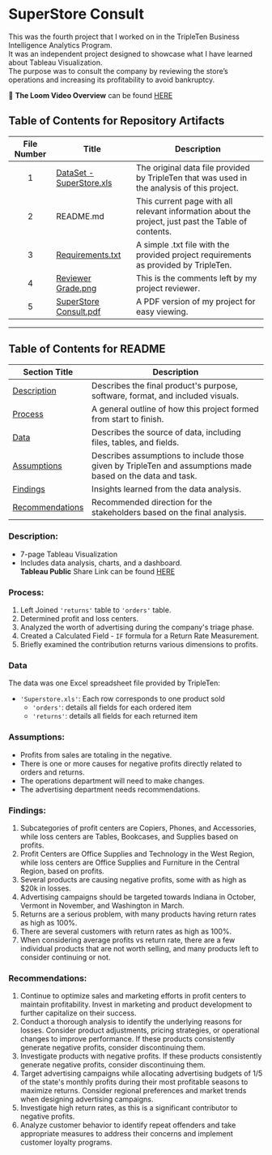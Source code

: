 # SuperStore Consult

This was the fourth project that I worked on in the TripleTen Business Intelligence Analytics Program.  
It was an independent project designed to showcase what I have learned about Tableau Visualization.  
The purpose was to consult the company by reviewing the store’s operations and increasing its profitability to avoid bankruptcy.  

🎥 **The Loom Video Overview** can be found [HERE](https://www.loom.com/share/ce4f7d6c63a4489d9f6d8f430ba3f3d9?sid=55211fb8-68b2-4489-ab4b-e9010cad830b)  

## Table of Contents for Repository Artifacts
| File Number | Title | Description |
| :---------: | ----- | ----------- |
| 1 | [DataSet - SuperStore.xls](https://github.com/Tiffany-Bergett/BI_Analytic_Projects/blob/main/SuperStore%20Consult/DataSet%20-%20SuperStore.xls) | The original data file provided by TripleTen that was used in the analysis of this project. |
| 2 | README.md | This current page with all relevant information about the project, just past the Table of contents. |
| 3 | [Requirements.txt](https://github.com/Tiffany-Bergett/BI_Analytic_Projects/blob/main/SuperStore%20Consult/Requirements.txt) | A simple .txt file with the provided project requirements as provided by TripleTen. |
| 4 | [Reviewer Grade.png](https://github.com/Tiffany-Bergett/BI_Analytic_Projects/blob/main/SuperStore%20Consult/Reviewer%20Grade.png) | This is the comments left by my project reviewer. |
| 5 | [SuperStore Consult.pdf](https://github.com/Tiffany-Bergett/BI_Analytic_Projects/blob/main/SuperStore%20Consult/SuperStore%20Consult.pdf) | A PDF version of my project for easy viewing. |

---

## Table of Contents for README
| Section Title | Description |
| ------------- | ----------- |
| [Description](https://github.com/Tiffany-Bergett/BI_Analytic_Projects/tree/main/SuperStore%20Consult#description) | Describes the final product's purpose, software, format, and included visuals. |
| [Process](https://github.com/Tiffany-Bergett/BI_Analytic_Projects/tree/main/SuperStore%20Consult#process) | A general outline of how this project formed from start to finish. |
| [Data](https://github.com/Tiffany-Bergett/BI_Analytic_Projects/tree/main/SuperStore%20Consult#data) | Describes the source of data, including files, tables, and fields. |
| [Assumptions](https://github.com/Tiffany-Bergett/BI_Analytic_Projects/tree/main/SuperStore%20Consult#assumptions) | Describes assumptions to include those given by TripleTen and assumptions made based on the data and task. |
| [Findings](https://github.com/Tiffany-Bergett/BI_Analytic_Projects/tree/main/SuperStore%20Consult#findings) | Insights learned from the data analysis. |
| [Recommendations](https://github.com/Tiffany-Bergett/BI_Analytic_Projects/tree/main/SuperStore%20Consult#recommendations) | Recommended direction for the stakeholders based on the final analysis. |

### Description:
- 7-page Tableau Visualization
- Includes data analysis, charts, and a dashboard.  
**Tableau Public** Share Link can be found [HERE](https://public.tableau.com/views/SuperStoreConsult/ProfitLossbySubcategory?:language=en-US&:sid=&:redirect=auth&:display_count=n&:origin=viz_share_link)    

### Process:
1) Left Joined `'returns'` table to `'orders'` table.  
2) Determined profit and loss centers.  
3) Analyzed the worth of advertising during the company's triage phase.
4) Created a Calculated Field  - `IF` formula for a Return Rate Measurement.
5) Briefly examined the contribution returns various dimensions to profits.  

### Data
The data was one Excel spreadsheet file provided by TripleTen:
- `'Superstore.xls'`: Each row corresponds to one product sold
    - `'orders'`: details all fields for each ordered item
    - `'returns'`: details all fields for each returned item

### Assumptions:
- Profits from sales are totaling in the negative.	
- There is one or more causes for negative profits directly related to orders and returns.
- The operations department will need to make changes.
- The advertising department needs recommendations.

### Findings:
1. Subcategories of profit centers are Copiers, Phones, and Accessories, while loss centers are Tables, Bookcases, and Supplies based on profits.
2. Profit Centers are Office Supplies and Technology in the West Region, while loss centers are Office Supplies and Furniture in the Central Region, based on profits.
3. Several products are causing negative profits, some with as high as $20k in losses.
4. Advertising campaigns should be targeted towards Indiana in October, Vermont in November, and Washington in March.
5. Returns are a serious problem, with many products having return rates as high as 100%.
6. There are several customers with return rates as high as 100%.
7. When considering average profits vs return rate, there are a few individual products that are not worth selling, and many products left to consider continuing or not.

### Recommendations:
1. Continue to optimize sales and marketing efforts in profit centers to maintain profitability. Invest in marketing and product development to further capitalize on their success.
2. Conduct a thorough analysis to identify the underlying reasons for losses. Consider product adjustments, pricing strategies, or operational changes to improve performance. If these products consistently generate negative profits, consider discontinuing them.
3. Investigate products with negative profits. If these products consistently generate negative profits, consider discontinuing them.
4. Target advertising campaigns while allocating advertising budgets of 1/5 of the state's monthly profits during their most profitable seasons to maximize returns. Consider regional preferences and market trends when designing advertising campaigns.
5. Investigate high return rates, as this is a significant contributor to negative profits.
6. Analyze customer behavior to identify repeat offenders and take appropriate measures to address their concerns and implement customer loyalty programs.
